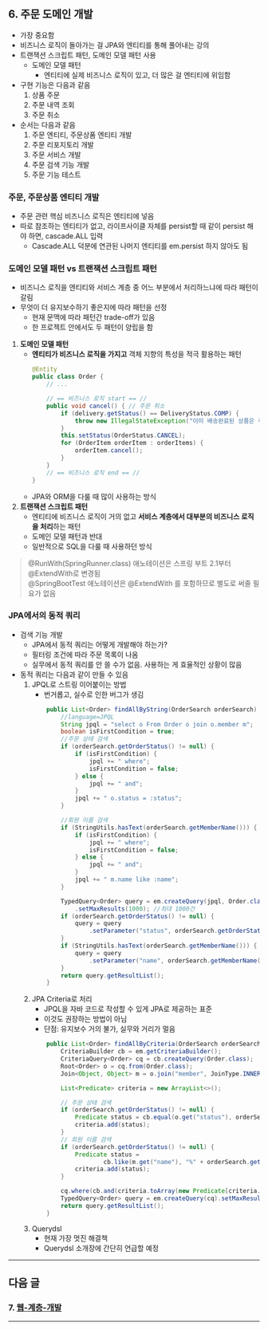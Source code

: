 ## 6. 주문 도메인 개발
- 가장 중요함
- 비즈니스 로직이 돌아가는 걸 JPA와 엔티티를 통해 풀어내는 강의
- 트랜잭션 스크립트 패턴, 도메인 모델 패턴 사용
    - 도메인 모델 패턴
        - 엔티티에 실제 비즈니스 로직이 있고, 더 많은 걸 엔티티에 위임함
- 구현 기능은 다음과 같음
    1. 상품 주문
    2. 주문 내역 조회
    3. 주문 취소
- 순서는 다음과 같음
    1. 주문 엔티티, 주문상품 엔티티 개발
    2. 주문 리포지토리 개발
    3. 주문 서비스 개발
    4. 주문 검색 기능 개발
    5. 주문 기능 테스트

### 주문, 주문상품 엔티티 개발
- 주문 관련 핵심 비즈니스 로직은 엔티티에 넣음
- 따로 참조하는 엔티티가 없고, 라이프사이클 자체를 persist할 때 같이 persist 해야 하면, cascade.ALL 입력
    - Cascade.ALL 덕분에 연관된 나머지 엔티티를 em.persist 하지 않아도 됨

### 도메인 모델 패턴 vs 트랜잭션 스크립트 패턴
- 비즈니스 로직을 엔티티와 서비스 계층 중 어느 부분에서 처리하느냐에 따라 패턴이 갈림
- 무엇이 더 유지보수하기 좋은지에 따라 패턴을 선정
    - 현재 문맥에 따라 패턴간 trade-off가 있음
    - 한 프로젝트 안에서도 두 패턴이 양립을 함
1. **도메인 모델 패턴**
    - **엔티티가 비즈니스 로직을 가지고** 객체 지향의 특성을 적극 활용하는 패턴
        ```java
        @Entity
        public class Order { 
            // ...

            // == 비즈니스 로직 start == //
            public void cancel() { // 주문 취소
                if (delivery.getStatus() == DeliveryStatus.COMP) {
                    throw new IllegalStateException("이미 배송완료된 상품은 취소가 불가능합니다.");
                }
                this.setStatus(OrderStatus.CANCEL);
                for (OrderItem orderItem : orderItems) {
                    orderItem.cancel();
                }
            }
            // == 비즈니스 로직 end == //
        }
        ```
    - JPA와 ORM을 다룰 때 많이 사용하는 방식
2. **트랜잭션 스크립트 패턴**
    - 엔티티에 비즈니스 로직이 거의 없고 **서비스 계층에서 대부분의 비즈니스 로직을 처리**하는 패턴
    - 도메인 모델 패턴과 반대
    - 일반적으로 SQL을 다룰 때 사용하던 방식

> @RunWith(SpringRunner.class) 애노테이션은 스프링 부트 2.1부터 @ExtendWith로 변경됨 <br>
> @SpringBootTest 애노테이션은 @ExtendWith 를 포함하므로 별도로 써줄 필요가 없음

### JPA에서의 동적 쿼리
- 검색 기능 개발
    - JPA에서 동적 쿼리는 어떻게 개발해야 하는가?
    - 필터링 조건에 따라 주문 목록이 나옴
    - 실무에서 동적 쿼리를 안 쓸 수가 없음. 사용하는 게 효율적인 상황이 많음
- 동적 쿼리는 다음과 같이 만들 수 있음
    1. JPQL로 스트링 이어붙이는 방법
        - 번거롭고, 실수로 인한 버그가 생김
        ```java
            public List<Order> findAllByString(OrderSearch orderSearch) {
                //language=JPQL
                String jpql = "select o From Order o join o.member m";
                boolean isFirstCondition = true;
                //주문 상태 검색
                if (orderSearch.getOrderStatus() != null) {
                    if (isFirstCondition) {
                        jpql += " where";
                        isFirstCondition = false;
                    } else {
                        jpql += " and";
                    }
                    jpql += " o.status = :status";
                }

                //회원 이름 검색
                if (StringUtils.hasText(orderSearch.getMemberName())) {
                    if (isFirstCondition) {
                        jpql += " where";
                        isFirstCondition = false;
                    } else {
                        jpql += " and";
                    }
                    jpql += " m.name like :name";
                }

                TypedQuery<Order> query = em.createQuery(jpql, Order.class)
                    .setMaxResults(1000); //최대 1000건
                if (orderSearch.getOrderStatus() != null) {
                    query = query
                        .setParameter("status", orderSearch.getOrderStatus());
                }
                if (StringUtils.hasText(orderSearch.getMemberName())) {
                    query = query
                        .setParameter("name", orderSearch.getMemberName());
                }
                return query.getResultList();
            }
        ```
    2. JPA Criteria로 처리
        - JPQL을 자바 코드로 작성할 수 있게 JPA로 제공하는 표준
        - 이것도 권장하는 방법이 아님
        - 단점: 유지보수 거의 불가, 실무와 거리가 멀음
        ```java
            public List<Order> findAllByCriteria(OrderSearch orderSearch) {
                CriteriaBuilder cb = em.getCriteriaBuilder();
                CriteriaQuery<Order> cq = cb.createQuery(Order.class);
                Root<Order> o = cq.from(Order.class);
                Join<Object, Object> m = o.join("member", JoinType.INNER);

                List<Predicate> criteria = new ArrayList<>();

                // 주문 상태 검색
                if (orderSearch.getOrderStatus() != null) {
                    Predicate status = cb.equal(o.get("status"), orderSearch.getOrderStatus());
                    criteria.add(status);
                }
                // 회원 이름 검색
                if (orderSearch.getOrderStatus() != null) {
                    Predicate status =
                            cb.like(m.get("name"), "%" + orderSearch.getMemberName() + "%");
                    criteria.add(status);
                }

                cq.where(cb.and(criteria.toArray(new Predicate[criteria.size()])));
                TypedQuery<Order> query = em.createQuery(cq).setMaxResults(1000);
                return query.getResultList();
            }
        ```
    3. Querydsl
        - 현재 가장 멋진 해결책
        - Querydsl 소개장에 간단히 언급할 예정
---
## 다음 글

### 7. [웹-계층-개발](7-웹-계층-개발.md)
---